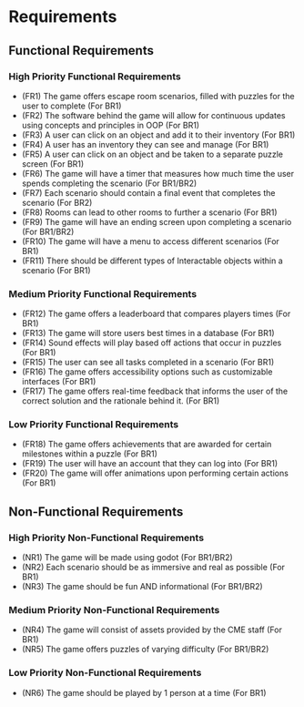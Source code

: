 # Requirements

## Functional Requirements

### High Priority Functional Requirements
- (FR1) The game offers escape room scenarios, filled with puzzles for the user to complete (For BR1)
- (FR2) The software behind the game will allow for continuous updates using concepts and principles in OOP (For BR1)
- (FR3) A user can click on an object and add it to their inventory (For BR1)
- (FR4) A user has an inventory they can see and manage (For BR1)
- (FR5) A user can click on an object and be taken to a separate puzzle screen (For BR1)
- (FR6) The game will have a timer that measures how much time the user spends completing the scenario (For BR1/BR2)
- (FR7) Each scenario should contain a final event that completes the scenario (For BR2)
- (FR8) Rooms can lead to other rooms to further a scenario (For BR1)
- (FR9) The game will have an ending screen upon completing a scenario (For BR1/BR2)
- (FR10) The game will have a menu to access different scenarios (For BR1)
- (FR11) There should be different types of Interactable objects within a scenario (For BR1)

### Medium Priority Functional Requirements
- (FR12) The game offers a leaderboard that compares players times (For BR1)
- (FR13) The game will store users best times in a database (For BR1)
- (FR14) Sound effects will play based off actions that occur in puzzles (For BR1)
- (FR15) The user can see all tasks completed in a scenario (For BR1)
- (FR16) The game offers accessibility options such as customizable interfaces (For BR1)
- (FR17) The game offers real-time feedback that informs the user of the correct solution and the rationale behind it. (For BR1)

### Low Priority Functional Requirements
- (FR18) The game offers achievements that are awarded for certain milestones within a puzzle (For BR1)
- (FR19) The user will have an account that they can log into (For BR1)
- (FR20) The game will offer animations upon performing certain actions (For BR1)

## Non-Functional Requirements

### High Priority Non-Functional Requirements
- (NR1) The game will be made using godot (For BR1/BR2)
- (NR2) Each scenario should be as immersive and real as possible (For BR1)
- (NR3) The game should be fun AND informational (For BR1/BR2)

### Medium Priority Non-Functional Requirements
- (NR4) The game will consist of assets provided by the CME staff (For BR1)
- (NR5) The game offers puzzles of varying difficulty (For BR1/BR2)

### Low Priority Non-Functional Requirements
- (NR6) The game should be played by 1 person at a time (For BR1)
